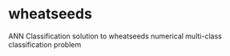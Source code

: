 # wheatseeds
ANN Classification solution to wheatseeds numerical multi-class classification problem
